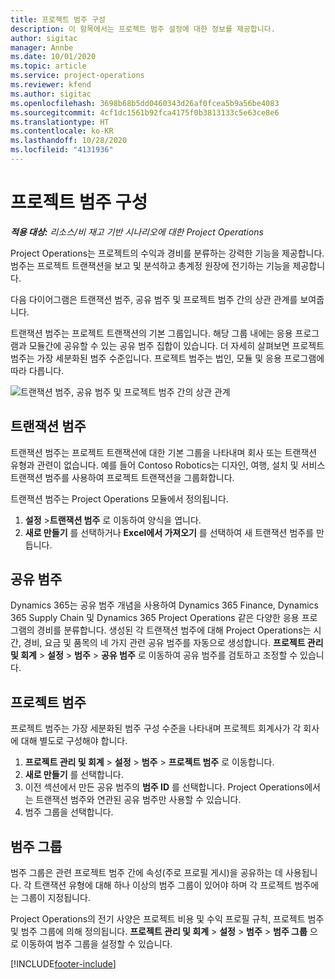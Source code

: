 ```yaml
---
title: 프로젝트 범주 구성
description: 이 항목에서는 프로젝트 범주 설정에 대한 정보를 제공합니다.
author: sigitac
manager: Annbe
ms.date: 10/01/2020
ms.topic: article
ms.service: project-operations
ms.reviewer: kfend
ms.author: sigitac
ms.openlocfilehash: 3698b68b5dd0460343d26af0fcea5b9a56be4083
ms.sourcegitcommit: 4cf1dc1561b92fca4175f0b3813133c5e63ce8e6
ms.translationtype: HT
ms.contentlocale: ko-KR
ms.lasthandoff: 10/28/2020
ms.locfileid: "4131936"
---
```

# <a name="configure-project-categories"></a>프로젝트 범주 구성

_**적용 대상:** 리소스/비 재고 기반 시나리오에 대한 Project Operations_

Project Operations는 프로젝트의 수익과 경비를 분류하는 강력한 기능을 제공합니다. 범주는 프로젝트 트랜잭션을 보고 및 분석하고 총계정 원장에 전기하는 기능을 제공합니다.

다음 다이어그램은 트랜잭션 범주, 공유 범주 및 프로젝트 범주 간의 상관 관계를 보여줍니다. 

트랜잭션 범주는 프로젝트 트랜잭션의 기본 그룹입니다. 해당 그룹 내에는 응용 프로그램과 모듈간에 공유할 수 있는 공유 범주 집합이 있습니다. 더 자세히 살펴보면 프로젝트 범주는 가장 세분화된 범주 수준입니다. 프로젝트 범주는 법인, 모듈 및 응용 프로그램에 따라 다릅니다.

![트랜잭션 범주, 공유 범주 및 프로젝트 범주 간의 상관 관계](media/project-categories.png)

## <a name="transaction-categories"></a>트랜잭션 범주

트랜잭션 범주는 프로젝트 트랜잭션에 대한 기본 그룹을 나타내며 회사 또는 트랜잭션 유형과 관련이 없습니다. 예를 들어 Contoso Robotics는 디자인, 여행, 설치 및 서비스 트랜잭션 범주를 사용하여 프로젝트 트랜잭션을 그룹화합니다.

트랜잭션 범주는 Project Operations 모듈에서 정의됩니다. 
1. **설정** \>**트랜잭션 범주** 로 이동하여 양식을 엽니다. 
2. **새로 만들기** 를 선택하거나 **Excel에서 가져오기** 를 선택하여 새 트랜잭션 범주를 만듭니다.

## <a name="shared-categories"></a>공유 범주

Dynamics 365는 공유 범주 개념을 사용하여 Dynamics 365 Finance, Dynamics 365 Supply Chain 및 Dynamics 365 Project Operations 같은 다양한 응용 프로그램의 경비를 분류합니다. 생성된 각 트랜잭션 범주에 대해 Project Operations는 시간, 경비, 요금 및 품목의 네 가지 관련 공유 범주를 자동으로 생성합니다. **프로젝트 관리 및 회계** \> **설정** \> **범주** \> **공유 범주** 로 이동하여 공유 범주를 검토하고 조정할 수 있습니다.

## <a name="project-categories"></a>프로젝트 범주

프로젝트 범주는 가장 세분화된 범주 구성 수준을 나타내며 프로젝트 회계사가 각 회사에 대해 별도로 구성해야 합니다.

1. **프로젝트 관리 및 회계** \> **설정** \> **범주** \> **프로젝트 범주** 로 이동합니다.
2. **새로 만들기** 를 선택합니다.
3. 이전 섹션에서 만든 공유 범주의 **범주 ID** 를 선택합니다. Project Operations에서는 트랜잭션 범주와 연관된 공유 범주만 사용할 수 있습니다.
4. 범주 그룹을 선택합니다.

## <a name="category-groups"></a>범주 그룹

범주 그룹은 관련 프로젝트 범주 간에 속성(주로 프로필 게시)을 공유하는 데 사용됩니다. 각 트랜잭션 유형에 대해 하나 이상의 범주 그룹이 있어야 하며 각 프로젝트 범주에는 그룹이 지정됩니다.

Project Operations의 전기 사양은 프로젝트 비용 및 수익 프로필 규칙, 프로젝트 범주 및 범주 그룹에 의해 정의됩니다. **프로젝트 관리 및 회계** \> **설정** \> **범주** \> **범주 그룹** 으로 이동하여 범주 그룹을 설정할 수 있습니다.


[!INCLUDE[footer-include](../includes/footer-banner.md)]